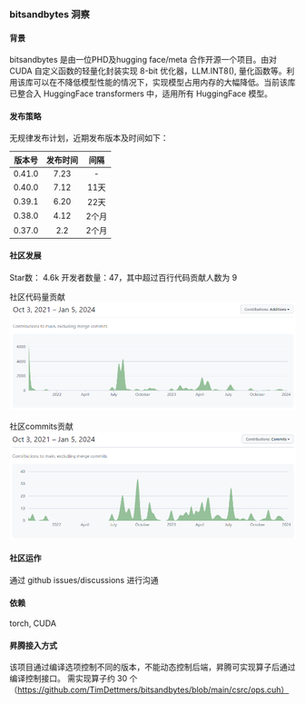### bitsandbytes 洞察

#### 背景

bitsandbytes 是由一位PHD及hugging face/meta 合作开源一个项目。由对 CUDA 自定义函数的轻量化封装实现 8-bit 优化器，LLM.INT8(), 量化函数等。利用该库可以在不降低模型性能的情况下，实现模型占用内存的大幅降低。当前该库已整合入 HuggingFace transformers 中，适用所有 HuggingFace 模型。

#### 发布策略

无规律发布计划，近期发布版本及时间如下：

| 版本号 | 发布时间 | 间隔 |
| :----: | :----: | :----: |  
| 0.41.0 | 7.23 | - |
| 0.40.0 | 7.12 | 11天 |
| 0.39.1 | 6.20 | 22天 |
| 0.38.0 | 4.12 | 2个月 |
| 0.37.0 | 2.2 | 2个月 |

#### 社区发展
Star数： 4.6k 
开发者数量：47，其中超过百行代码贡献人数为 9

社区代码量贡献
![Alt text](images/bitsandbytes_1.png)

社区commits贡献
![Alt text](images/bitsandbytes_2.png)

#### 社区运作
通过 github issues/discussions 进行沟通


#### 依赖
torch, CUDA

#### 昇腾接入方式
该项目通过编译选项控制不同的版本，不能动态控制后端，昇腾可实现算子后通过编译控制接口。
需实现算子约 30 个（https://github.com/TimDettmers/bitsandbytes/blob/main/csrc/ops.cuh）
